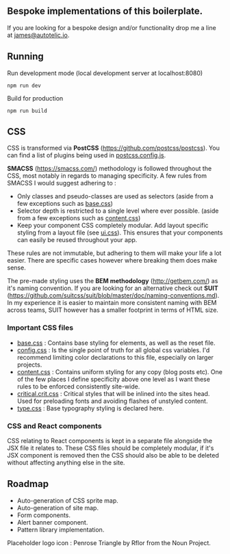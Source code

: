 

## Bespoke implementations of this boilerplate.

If you are looking for a bespoke design and/or functionality drop me a line at [james@autotelic.io](mailto:james@autotelic.io).

## Running

Run development mode (local development server at localhost:8080)
```
npm run dev
```

Build for production
```
npm run build
```

## CSS

CSS is transformed via **PostCSS** (https://github.com/postcss/postcss). You can find a list of plugins being used in [postcss.config.js](postcss.config.js).

**SMACSS** (https://smacss.com/) methodology is followed throughout the CSS, most notably in regards to managing specificity. A few rules from SMACSS I would suggest adhering to :

- Only classes and pseudo-classes are used as selectors (aside from a few exceptions such as [base.css](/src/css/content.css))
- Selector depth is restricted to a single level where ever possible. (aside from a few exceptions such as [content.css](/src/css/content.css))
- Keep your component CSS completely modular. Add layout specific styling from a layout file (see [ui.css](/src/js/components/ui.css)). This ensures that your components can easily be reused throughout your app.

These rules are not immutable, but adhering to them will make your life a lot easier. There are specific cases however where breaking them does make sense.

The pre-made styling uses the **BEM methodology** (http://getbem.com/) as it's naming convention. If you are looking for an alternative check out **SUIT** (https://github.com/suitcss/suit/blob/master/doc/naming-conventions.md). In my experience it is easier to maintain more consistent naming with BEM across teams, SUIT however has a smaller footprint in terms of HTML size.

### Important CSS files

- [base.css](/src/css/base.css) : Contains base styling for elements, as well as the reset file.
- [config.css](/src/css/config.css) : Is the single point of truth for all global css variables. I'd recommend limiting color declarations to this file, especially on larger projects.
- [content.css](/src/css/content.css) : Contains uniform styling for any copy (blog posts etc). One of the few places I define specificity above one level as I want these rules to be enforced consistently site-wide.
- [critical.crit.css](/src/css/critical.crit.css) : Critical styles that will be inlined into the sites head. Used for preloading fonts and avoiding flashes of unstyled content.
- [type.css](/src/css/type.css) : Base typography styling is declared here.

### CSS and React components

CSS relating to React components is kept in a separate file alongside the JSX file it relates to. These CSS files should be completely modular, if it's JSX component is removed then the CSS should also be able to be deleted without affecting anything else in the site.

## Roadmap

- Auto-generation of CSS sprite map.
- Auto-generation of site map.
- Form components.
- Alert banner component.
- Pattern library implementation.

Placeholder logo icon : Penrose Triangle by Rflor from the Noun Project.
